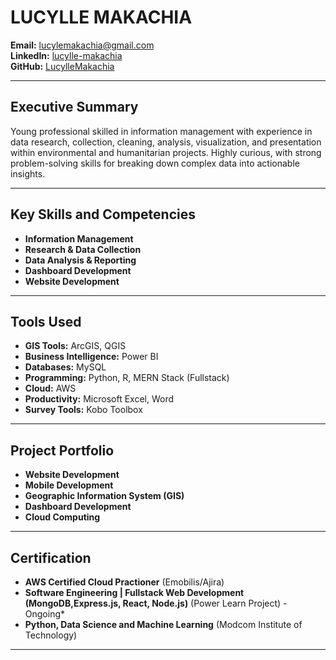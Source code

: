 # LUCYLLE MAKACHIA

**Email:** lucylemakachia@gmail.com   
**LinkedIn:** [lucylle-makachia](https://www.linkedin.com/in/lucylle-makachia/)  
**GitHub:** [LucylleMakachia](https://github.com/LucylleMakachia)  

---

## Executive Summary

Young professional skilled in information management with experience in data research, collection, cleaning, analysis, visualization, and presentation within environmental and humanitarian projects. Highly curious, with strong problem-solving skills for breaking down complex data into actionable insights.

---

## Key Skills and Competencies

- **Information Management**
- **Research & Data Collection**
- **Data Analysis & Reporting**
- **Dashboard Development**
- **Website Development**
 
---

## Tools Used

- **GIS Tools:** ArcGIS, QGIS
- **Business Intelligence:** Power BI
- **Databases:** MySQL
- **Programming:** Python, R, MERN Stack (Fullstack)
- **Cloud:** AWS
- **Productivity:** Microsoft Excel, Word
- **Survey Tools:** Kobo Toolbox

---

## Project Portfolio

- **Website Development**
- **Mobile Development**
- **Geographic Information System (GIS)**
- **Dashboard Development**
- **Cloud Computing**

---

## Certification

- **AWS Certified Cloud Practioner** (Emobilis/Ajira) 
- **Software Engineering | Fullstack Web Development (MongoDB,Express.js, React, Node.js)** (Power Learn Project)  -Ongoing*
- **Python, Data Science and Machine Learning** (Modcom Institute of Technology)

---